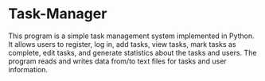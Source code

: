 # Task-Manager
This program is a simple task management system implemented in Python. It allows users to register, log in, add tasks, view tasks, mark tasks as complete, edit tasks, and generate statistics about the tasks and users. The program reads and writes data from/to text files for tasks and user information.

